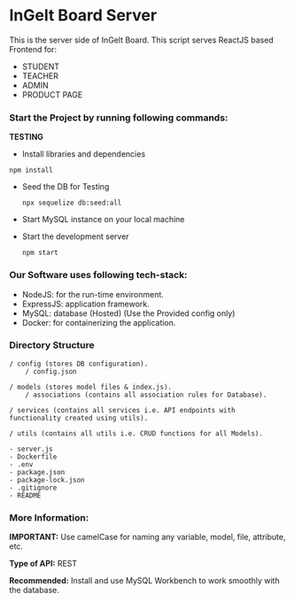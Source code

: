 # InGelt Board Server

This is the server side of InGelt Board. This script serves ReactJS based Frontend for:

- STUDENT
- TEACHER
- ADMIN
- PRODUCT PAGE

### Start the Project by running following commands:

**TESTING**

- Install libraries and dependencies

`npm install`

- Seed the DB for Testing

  `npx sequelize db:seed:all`

- Start MySQL instance on your local machine

- Start the development server

  `npm start`

### Our Software uses following tech-stack:

- NodeJS: for the run-time environment.
- ExpressJS: application framework.
- MySQL: database (Hosted) (Use the Provided config only)
- Docker: for containerizing the application.

### Directory Structure

    / config (stores DB configuration).
        / config.json

    / models (stores model files & index.js).
        / associations (contains all association rules for Database).

    / services (contains all services i.e. API endpoints with functionality created using utils).

    / utils (contains all utils i.e. CRUD functions for all Models).

    - server.js
    - Dockerfile
    - .env
    - package.json
    - package-lock.json
    - .gitignore
    - README

### More Information:

**IMPORTANT:** Use camelCase for naming any variable, model, file, attribute, etc.

**Type of API:** REST

**Recommended:** Install and use MySQL Workbench to work smoothly with the database.
